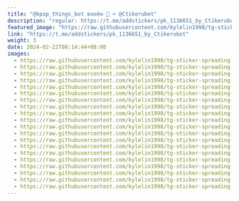 ```yaml
---
title: "@kpop_things_bot вонён 🧡 ➡️ @Ctikerubot"
description: "regular: https://t.me/addstickers/pk_1136651_by_Ctikerubot"
featured_image: "https://raw.githubusercontent.com/kylelin1998/tg-sticker-spreading-worldwide-images/main/img/35eb2376-12cb-43ba-9042-a02b1e0166f6.jpg"
link: "https://t.me/addstickers/pk_1136651_by_Ctikerubot"
weight: 3
date: 2024-02-22T08:14:44+08:00
images:
  - https://raw.githubusercontent.com/kylelin1998/tg-sticker-spreading-worldwide-images/main/img/35eb2376-12cb-43ba-9042-a02b1e0166f6.jpg
  - https://raw.githubusercontent.com/kylelin1998/tg-sticker-spreading-worldwide-images/main/img/a6c74071-a7f4-4830-a340-743ba07d578e.jpg
  - https://raw.githubusercontent.com/kylelin1998/tg-sticker-spreading-worldwide-images/main/img/bd04ae43-b532-4396-94e9-dc71f741e532.jpg
  - https://raw.githubusercontent.com/kylelin1998/tg-sticker-spreading-worldwide-images/main/img/229a14b8-ddcb-445e-a632-7d80e4c406d5.jpg
  - https://raw.githubusercontent.com/kylelin1998/tg-sticker-spreading-worldwide-images/main/img/bb163ad2-65df-4e12-ba04-beaec12a6ea9.jpg
  - https://raw.githubusercontent.com/kylelin1998/tg-sticker-spreading-worldwide-images/main/img/3a0a2598-bc6c-493c-ae70-c0a28143af05.jpg
  - https://raw.githubusercontent.com/kylelin1998/tg-sticker-spreading-worldwide-images/main/img/8303d013-a79f-41d6-8a6d-07cec9e912fb.jpg
  - https://raw.githubusercontent.com/kylelin1998/tg-sticker-spreading-worldwide-images/main/img/e9f94462-1281-4a6b-ad50-b68b52fd5bff.jpg
  - https://raw.githubusercontent.com/kylelin1998/tg-sticker-spreading-worldwide-images/main/img/1230ade6-f709-4ee1-b83a-9266367ef981.jpg
  - https://raw.githubusercontent.com/kylelin1998/tg-sticker-spreading-worldwide-images/main/img/76bd9596-ac5f-47b3-87b4-b79a15a4633f.jpg
  - https://raw.githubusercontent.com/kylelin1998/tg-sticker-spreading-worldwide-images/main/img/515f4654-8b75-48c2-96d2-41d026cbbc85.jpg
  - https://raw.githubusercontent.com/kylelin1998/tg-sticker-spreading-worldwide-images/main/img/8c72d454-7aec-4df6-a034-1be3bbdc910c.jpg
  - https://raw.githubusercontent.com/kylelin1998/tg-sticker-spreading-worldwide-images/main/img/f1ee1420-35ef-435e-b4ba-389393299981.jpg
  - https://raw.githubusercontent.com/kylelin1998/tg-sticker-spreading-worldwide-images/main/img/cf7caa9c-6ee9-4e80-9d0b-e2b10fe08736.jpg
  - https://raw.githubusercontent.com/kylelin1998/tg-sticker-spreading-worldwide-images/main/img/7239b037-01b1-4735-9ca8-9c3c9f9d1b7f.jpg
  - https://raw.githubusercontent.com/kylelin1998/tg-sticker-spreading-worldwide-images/main/img/68551c72-b769-4bc8-8879-dcb92916ac9e.jpg
  - https://raw.githubusercontent.com/kylelin1998/tg-sticker-spreading-worldwide-images/main/img/13dc10be-cfa3-4b6f-ad51-2952ee2bbee7.jpg
  - https://raw.githubusercontent.com/kylelin1998/tg-sticker-spreading-worldwide-images/main/img/a0f0e74e-90b8-469e-a3b0-be8491c34ae2.jpg
  - https://raw.githubusercontent.com/kylelin1998/tg-sticker-spreading-worldwide-images/main/img/c3a7272d-8ff6-4c6e-b61c-37d5d0c84994.jpg
  - https://raw.githubusercontent.com/kylelin1998/tg-sticker-spreading-worldwide-images/main/img/5e6f28a2-a23d-4417-a9e5-d67e024c020d.jpg
---
```

